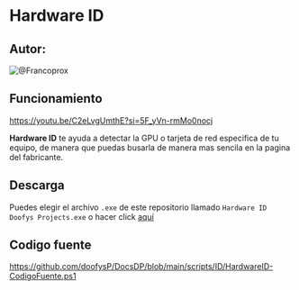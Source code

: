 # Hardware ID

## Autor:

![@Francoprox](https://discord-readme-card.ezzud.fr/?userid=655850542035238915)

## Funcionamiento

https://youtu.be/C2eLvgUmthE?si=5F_yVn-rmMo0nocj

**Hardware ID** te ayuda a detectar la GPU o tarjeta de red especifica de tu equipo, de manera que puedas busarla de manera mas sencila en la pagina del fabricante.

## Descarga

Puedes elegir el archivo `.exe` de este repositorio llamado `Hardware ID Doofys Projects.exe` o hacer click [aquí](https://raw.githubusercontent.com/doofysP/DocsDP/refs/heads/main/scripts/ID/Hardware+ID+Doofys+Projects.exe)

## Codigo fuente

https://github.com/doofysP/DocsDP/blob/main/scripts/ID/HardwareID-CodigoFuente.ps1